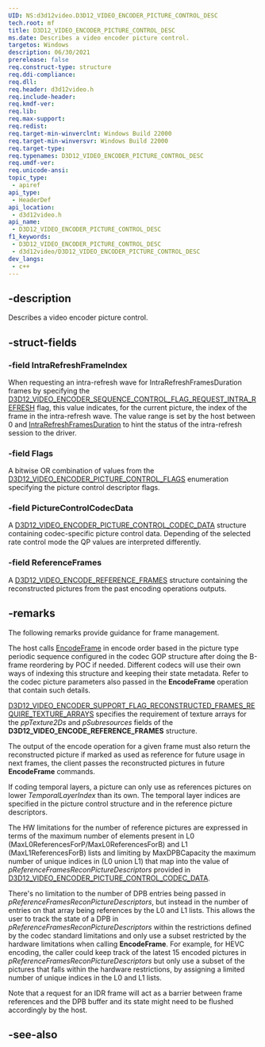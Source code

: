 ```yaml
---
UID: NS:d3d12video.D3D12_VIDEO_ENCODER_PICTURE_CONTROL_DESC
tech.root: mf
title: D3D12_VIDEO_ENCODER_PICTURE_CONTROL_DESC
ms.date: Describes a video encoder picture control.
targetos: Windows
description: 06/30/2021
prerelease: false
req.construct-type: structure
req.ddi-compliance: 
req.dll: 
req.header: d3d12video.h
req.include-header: 
req.kmdf-ver: 
req.lib: 
req.max-support: 
req.redist: 
req.target-min-winverclnt: Windows Build 22000
req.target-min-winversvr: Windows Build 22000
req.target-type: 
req.typenames: D3D12_VIDEO_ENCODER_PICTURE_CONTROL_DESC
req.umdf-ver: 
req.unicode-ansi: 
topic_type:
 - apiref
api_type:
 - HeaderDef
api_location:
 - d3d12video.h
api_name:
 - D3D12_VIDEO_ENCODER_PICTURE_CONTROL_DESC
f1_keywords:
 - D3D12_VIDEO_ENCODER_PICTURE_CONTROL_DESC
 - d3d12video/D3D12_VIDEO_ENCODER_PICTURE_CONTROL_DESC
dev_langs:
 - c++
---
```


## -description

Describes a video encoder picture control.

## -struct-fields

### -field IntraRefreshFrameIndex



When requesting an intra-refresh wave for IntraRefreshFramesDuration frames by specifying the [D3D12_VIDEO_ENCODER_SEQUENCE_CONTROL_FLAG_REQUEST_INTRA_REFRESH](ne-d3d12video-d3d12_video_encoder_sequence_control_flags.md) flag, this value indicates, for the current picture, the index of the frame in the intra-refresh wave. The value range is set by the host between 0 and [IntraRefreshFramesDuration](ns-d3d12video-d3d12_video_encoder_intra_refresh.md) to hint the status of the intra-refresh session to the driver.

### -field Flags

A bitwise OR combination of values from the [D3D12_VIDEO_ENCODER_PICTURE_CONTROL_FLAGS](ne-d3d12video-d3d12_video_encoder_picture_control_flags.md) enumeration specifying the picture control descriptor flags.

### -field PictureControlCodecData

A [D3D12_VIDEO_ENCODER_PICTURE_CONTROL_CODEC_DATA](ns-d3d12video-d3d12_video_encoder_picture_control_codec_data.md) structure containing codec-specific picture control data. Depending of the selected rate control mode the QP values are interpreted differently. 

### -field ReferenceFrames

A [D3D12_VIDEO_ENCODE_REFERENCE_FRAMES](ns-d3d12video-d3d12_video_encode_reference_frames.md) structure containing the reconstructed pictures from the past encoding operations outputs.

## -remarks

The following remarks provide guidance for frame management.

The host calls [EncodeFrame](nf-d3d12video-id3d12videoencodecommandlist2-encodeframe.md) in encode order based in the picture type periodic sequence configured in the codec GOP structure after doing the B-frame reordering by POC if needed. Different codecs will use their own ways of indexing this structure and keeping their state metadata. Refer to the codec picture parameters also passed in the **EncodeFrame** operation that contain such details.

[D3D12_VIDEO_ENCODER_SUPPORT_FLAG_RECONSTRUCTED_FRAMES_REQUIRE_TEXTURE_ARRAYS](ne-d3d12video-d3d12_video_encoder_support_flags.md) specifies the requirement of texture arrays for the *ppTexture2Ds* and *pSubresources* fields of the **D3D12_VIDEO_ENCODE_REFERENCE_FRAMES** structure.

The output of the encode operation for a given frame must also return the reconstructed picture if marked as used as reference for future usage in next frames, the client passes the reconstructed pictures in future **EncodeFrame** commands.

If coding temporal layers, a picture can only use as references pictures on lower *TemporalLayerIndex* than its own. The temporal layer indices are specified in the picture control structure and in the reference picture descriptors. 

The HW limitations for the number of reference pictures are expressed in terms of the maximum number of elements present in L0 (MaxL0ReferencesForP/MaxL0ReferencesForB) and L1 (MaxL1ReferencesForB) lists and limiting by MaxDPBCapacity the maximum number of unique indices in (L0 union L1) that map into the value of *pReferenceFramesReconPictureDescriptors* provided in [D3D12_VIDEO_ENCODER_PICTURE_CONTROL_CODEC_DATA](ns-d3d12video-d3d12_video_encoder_picture_control_codec_data.md).

There's no limitation to the number of DPB entries being passed in *pReferenceFramesReconPictureDescriptors*, but instead in the number of entries on that array being references by the L0 and L1 lists. This allows the user to track the state of a DPB in *pReferenceFramesReconPictureDescriptors* within the restrictions defined by the codec standard limitations and only use a subset restricted by the hardware limitations when calling **EncodeFrame**. For example, for HEVC encoding, the caller could keep track of the latest 15 encoded pictures in *pReferenceFramesReconPictureDescriptors* but only use a subset of the pictures that falls within the hardware restrictions, by assigning a limited number of unique indices in the L0 and L1 lists.

Note that a request for an IDR frame will act as a barrier between frame references and the DPB buffer and its state might need to be flushed accordingly by the host.


## -see-also

